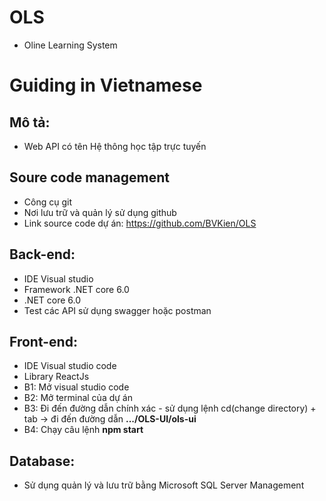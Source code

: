 # OLS
* Oline Learning System

# Guiding in Vietnamese
## Mô tả:
* Web API có tên Hệ thông học tập trực tuyến

## Soure code management
* Công cụ git
* Nơi lưu trữ và quản lý sử dụng github
* Link source code dự án: https://github.com/BVKien/OLS

## Back-end:
* IDE Visual studio
* Framework .NET core 6.0
* .NET core 6.0
* Test các API sử dụng swagger hoặc postman

## Front-end:
* IDE Visual studio code
* Library ReactJs
* B1: Mở visual studio code
* B2: Mở terminal của dự án
* B3: Đi đến đường dẫn chính xác - sử dụng lệnh cd(change directory) + tab -> đi đến đường dẫn **.../OLS-UI/ols-ui**
* B4: Chạy câu lệnh **npm start**

## Database: 
* Sử dụng quản lý và lưu trữ bằng Microsoft SQL Server Management
